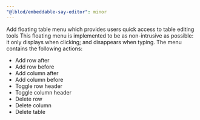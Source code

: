 ```yaml
---
"@lblod/embeddable-say-editor": minor
---
```


Add floating table menu which provides users quick access to table editing tools
This floating menu is implemented to be as non-intrusive as possible: it only displays when clicking; and disappears when typing.
The menu contains the following actions:

* Add row after
* Add row before
* Add column after
* Add column before
* Toggle row header
* Toggle column header
* Delete row
* Delete column
* Delete table
